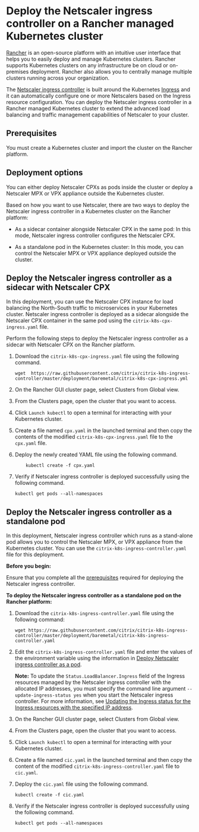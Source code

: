 # Deploy the Netscaler ingress controller on a Rancher managed Kubernetes cluster

[Rancher](https://rancher.com/) is an open-source platform with an intuitive user interface that helps you to easily deploy and manage Kubernetes clusters. Rancher supports Kubernetes clusters on any infrastructure be on cloud or on-premises deployment. Rancher also allows you to centrally manage multiple clusters running across your organization.

 The [Netscaler ingress controller](/docs/index.md) is built around the Kubernetes [Ingress](https://kubernetes.io/docs/concepts/services-networking/ingress/) and it can automatically configure one or more Netscalers based on the Ingress resource configuration. You can deploy the Netscaler ingress controller in a Rancher managed Kubernetes cluster to extend the advanced load balancing and traffic management capabilities of Netscaler to your cluster.

## Prerequisites

You must create a Kubernetes cluster and import the cluster on the Rancher platform.

## Deployment options

 You can either deploy Netscaler CPXs as pods inside the cluster or deploy a Netscaler MPX or VPX appliance outside the Kubernetes cluster.

Based on how you want to use Netscaler, there are two ways to deploy the Netscaler ingress controller in a Kubernetes cluster on the Rancher platform:

-  As a sidecar container alongside Netscaler CPX in the same pod: In this mode, Netscaler ingress controller configures the Netscaler CPX.
  
-  As a standalone pod in the Kubernetes cluster: In this mode, you can control the Netscaler MPX or VPX appliance deployed outside the cluster.

## Deploy the Netscaler ingress controller as a sidecar with Netscaler CPX

In this deployment, you can use the Netscaler CPX instance for load balancing the North-South traffic to microservices in your Kubernetes cluster. Netscaler ingress controller is deployed as a sidecar alongside the Netscaler CPX container in the same pod using the `citrix-k8s-cpx-ingress.yaml` file.

Perform the following steps to deploy the Netscaler ingress controller as a sidecar with Netscaler CPX on the Rancher platform.

1.  Download the `citrix-k8s-cpx-ingress.yaml` file using the following command.

        wget  https://raw.githubusercontent.com/citrix/citrix-k8s-ingress-controller/master/deployment/baremetal/citrix-k8s-cpx-ingress.yml

1.  On the Rancher GUI cluster page, select Clusters from Global view.
1.  From the Clusters page, open the cluster that you want to access.
1.  Click `Launch kubectl` to open a terminal for interacting with your Kubernetes cluster.
1.  Create a file named `cpx.yaml` in the launched terminal and then copy the contents of the modified `citrix-k8s-cpx-ingress.yaml` file to the `cpx.yaml` file.
1.  Deploy the newly created YAML file using the following command.

            kubectl create -f cpx.yaml
1.  Verify if Netscaler ingress controller is deployed successfully using the following command.

        kubectl get pods --all-namespaces

## Deploy the Netscaler ingress controller as a standalone pod

In this deployment, Netscaler ingress controller which runs as a stand-alone pod allows you to control the Netscaler MPX, or VPX appliance from the Kubernetes cluster. You can use the `citrix-k8s-ingress-controller.yaml` file for this deployment.

**Before you begin:**

Ensure that you complete all the [prerequisites](deploy-cic-yaml.md#prerequisites) required for deploying the Netscaler ingress controller.

**To deploy the Netscaler ingress controller as a standalone pod on the Rancher platform:**

1.  Download the  `citrix-k8s-ingress-controller.yaml` file using the following command:

        wget https://raw.githubusercontent.com/citrix/citrix-k8s-ingress-controller/master/deployment/baremetal/citrix-k8s-ingress-controller.yaml

1.  Edit the `citrix-k8s-ingress-controller.yaml` file and enter the values of the environment variable using the information in [Deploy Netscaler ingress controller as a pod](deploy-cic-yaml.md#deploy-citrix-ingress-controller-as-a-pod).

     **Note:** To update the `Status.LoadBalancer.Ingress` field of the Ingress resources managed by the Netscaler ingress controller with the allocated IP addresses, you must specify the command line argument `--update-ingress-status yes` when you start the Netscaler ingress controller. For more information, see [Updating the Ingress status for the Ingress resources with the specified IP address](https://developer-docs.citrix.com/projects/citrix-k8s-ingress-controller/en/latest/configure/ingress-classes/#updating-the-ingress-status-for-the-ingress-resources-with-the-specified-ip-address).

1.  On the Rancher GUI cluster page, select Clusters from Global view.
1.  From the Clusters page, open the cluster that you want to access.
1.  Click `Launch kubectl` to open a terminal for interacting with your Kubernetes cluster.
1.  Create a file named `cic.yaml` in the launched terminal and then copy the content of the modified `citrix-k8s-ingress-controller.yaml` file to `cic.yaml`.
1.  Deploy the `cic.yaml` file using the following command.

        kubectl create -f cic.yaml

1.  Verify if the Netscaler ingress controller is deployed successfully using the following command.

        kubectl get pods --all-namespaces
